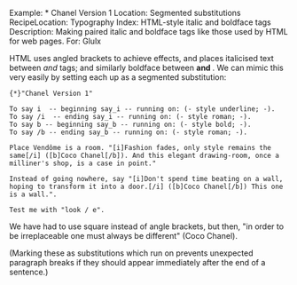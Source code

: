 Example: * Chanel Version 1
Location: Segmented substitutions
RecipeLocation: Typography
Index: HTML-style italic and boldface tags
Description: Making paired italic and boldface tags like those used by HTML for web pages.
For: Glulx

  
HTML uses angled brackets to achieve effects, and places italicised text between <i> and </i> tags; and similarly boldface between <b> and </b>. We can mimic this very easily by setting each up as a segmented substitution:

  

``` inform7
{*}"Chanel Version 1"

To say i  -- beginning say_i -- running on: (- style underline; -).
To say /i  -- ending say_i -- running on: (- style roman; -).
To say b -- beginning say_b -- running on: (- style bold; -).
To say /b -- ending say_b -- running on: (- style roman; -).

Place Vendôme is a room. "[i]Fashion fades, only style remains the same[/i] ([b]Coco Chanel[/b]). And this elegant drawing-room, once a milliner's shop, is a case in point."

Instead of going nowhere, say "[i]Don't spend time beating on a wall, hoping to transform it into a door.[/i] ([b]Coco Chanel[/b]) This one is a wall.".

Test me with "look / e".
```

  
We have had to use square instead of angle brackets, but then, "in order to be irreplaceable one must always be different" (Coco Chanel).

  
(Marking these as substitutions which run on prevents unexpected paragraph breaks if they should appear immediately after the end of a sentence.)

